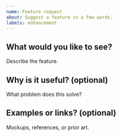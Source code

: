```yaml
---
name: Feature request
about: Suggest a feature in a few words.
labels: enhancement
---
```


## What would you like to see?

Describe the feature.

## Why is it useful? (optional)

What problem does this solve?

## Examples or links? (optional)

Mockups, references, or prior art.
